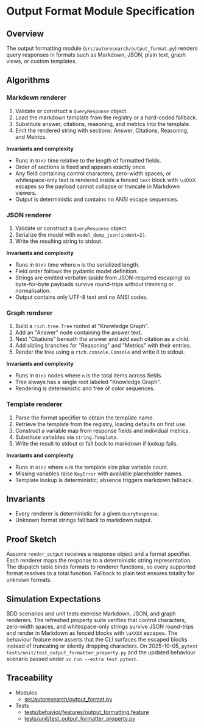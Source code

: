 # Output Format Module Specification

## Overview

The output formatting module (`src/autoresearch/output_format.py`) renders
query responses in formats such as Markdown, JSON, plain text, graph views, or
custom templates.

## Algorithms

### Markdown renderer

1. Validate or construct a `QueryResponse` object.
2. Load the markdown template from the registry or a hard-coded fallback.
3. Substitute answer, citations, reasoning, and metrics into the template.
4. Emit the rendered string with sections: Answer, Citations, Reasoning, and
   Metrics.

**Invariants and complexity**

- Runs in `O(n)` time relative to the length of formatted fields.
- Order of sections is fixed and appears exactly once.
- Any field containing control characters, zero-width spaces, or
  whitespace-only text is rendered inside a fenced `text` block with
  `\uXXXX` escapes so the payload cannot collapse or truncate in
  Markdown viewers.
- Output is deterministic and contains no ANSI escape sequences.

### JSON renderer

1. Validate or construct a `QueryResponse` object.
2. Serialize the model with `model_dump_json(indent=2)`.
3. Write the resulting string to stdout.

**Invariants and complexity**

- Runs in `O(n)` time where `n` is the serialized length.
- Field order follows the pydantic model definition.
- Strings are emitted verbatim (aside from JSON-required escaping) so
  byte-for-byte payloads survive round-trips without trimming or
  normalisation.
- Output contains only UTF-8 text and no ANSI codes.

### Graph renderer

1. Build a `rich.tree.Tree` rooted at "Knowledge Graph".
2. Add an "Answer" node containing the answer text.
3. Nest "Citations" beneath the answer and add each citation as a child.
4. Add sibling branches for "Reasoning" and "Metrics" with their entries.
5. Render the tree using a `rich.console.Console` and write it to stdout.

**Invariants and complexity**

- Runs in `O(n)` nodes where `n` is the total items across fields.
- Tree always has a single root labeled "Knowledge Graph".
- Rendering is deterministic and free of color sequences.

### Template renderer

1. Parse the format specifier to obtain the template name.
2. Retrieve the template from the registry, loading defaults on first use.
3. Construct a variable map from response fields and individual metrics.
4. Substitute variables via `string.Template`.
5. Write the result to stdout or fall back to markdown if lookup fails.

**Invariants and complexity**

- Runs in `O(n)` where `n` is the template size plus variable count.
- Missing variables raise `KeyError` with available placeholder names.
- Template lookup is deterministic; absence triggers markdown fallback.

## Invariants

- Every renderer is deterministic for a given `QueryResponse`.
- Unknown format strings fall back to markdown output.

## Proof Sketch

Assume `render_output` receives a response object and a format specifier.
Each renderer maps the response to a deterministic string representation.
The dispatch table binds formats to renderer functions, so every supported
format resolves to a total function. Fallback to plain text ensures totality
for unknown formats.

## Simulation Expectations

BDD scenarios and unit tests exercise Markdown, JSON, and graph renderers.
The refreshed property suite verifies that control characters, zero-width
spaces, and whitespace-only strings survive JSON round-trips and render in
Markdown as fenced blocks with `\uXXXX` escapes. The behaviour feature now
asserts that the CLI surfaces the escaped blocks instead of truncating or
silently dropping characters. On 2025-10-05, `pytest
tests/unit/test_output_formatter_property.py` and the updated behaviour
scenario passed under `uv run --extra test pytest`.

## Traceability


- Modules
  - [src/autoresearch/output_format.py][m1]
- Tests
  - [tests/behavior/features/output_formatting.feature][t1]
  - [tests/unit/test_output_formatter_property.py][t2]

[m1]: ../../src/autoresearch/output_format.py
[t1]: ../../tests/behavior/features/output_formatting.feature
[t2]: ../../tests/unit/test_output_formatter_property.py
